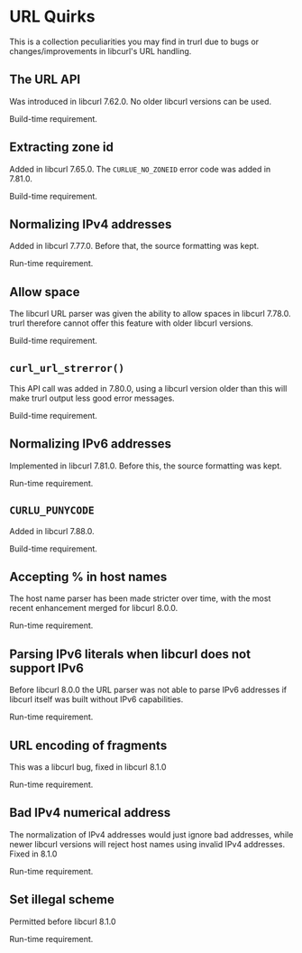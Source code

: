 # URL Quirks

This is a collection peculiarities you may find in trurl due to bugs or
changes/improvements in libcurl's URL handling.

## The URL API

Was introduced in libcurl 7.62.0. No older libcurl versions can be used.

Build-time requirement.

## Extracting zone id

Added in libcurl 7.65.0. The `CURLUE_NO_ZONEID` error code was added in
7.81.0.

Build-time requirement.

## Normalizing IPv4 addresses

Added in libcurl 7.77.0. Before that, the source formatting was kept.

Run-time requirement.

## Allow space

The libcurl URL parser was given the ability to allow spaces in libcurl
7.78.0. trurl therefore cannot offer this feature with older libcurl versions.

Build-time requirement.

## `curl_url_strerror()`

This API call was added in 7.80.0, using a libcurl version older than this
will make trurl output less good error messages.

Build-time requirement.

## Normalizing IPv6 addresses

Implemented in libcurl 7.81.0. Before this, the source formatting was kept.

Run-time requirement.

## `CURLU_PUNYCODE`

Added in libcurl 7.88.0.

Build-time requirement.

## Accepting % in host names

The host name parser has been made stricter over time, with the most recent
enhancement merged for libcurl 8.0.0.

Run-time requirement.

## Parsing IPv6 literals when libcurl does not support IPv6

Before libcurl 8.0.0 the URL parser was not able to parse IPv6 addresses if
libcurl itself was built without IPv6 capabilities.

Run-time requirement.

## URL encoding of fragments

This was a libcurl bug, fixed in libcurl 8.1.0

Run-time requirement.

## Bad IPv4 numerical address

The normalization of IPv4 addresses would just ignore bad addresses, while
newer libcurl versions will reject host names using invalid IPv4 addresses.
Fixed in 8.1.0

Run-time requirement.

## Set illegal scheme

Permitted before libcurl 8.1.0

Run-time requirement.
